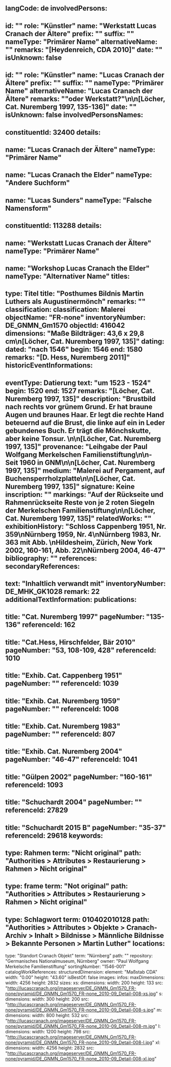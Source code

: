 langCode: de
involvedPersons: 
 - 
   id: ""
  role: "Künstler"
  name: "Werkstatt Lucas Cranach der Ältere"
  prefix: ""
  suffix: ""
  nameType: "Primärer Name"
  alternativeName: ""
  remarks: "[Heydenreich, CDA 2010]"
  date: ""
  isUnknown: false
 - 
   id: ""
  role: "Künstler"
  name: "Lucas Cranach der Ältere"
  prefix: ""
  suffix: ""
  nameType: "Primärer Name"
  alternativeName: "Lucas Cranach der Ältere"
  remarks: "\"oder Werkstatt?\"\n\n[Löcher, Cat. Nuremberg 1997, 135-136]"
  date: ""
  isUnknown: false
involvedPersonsNames: 
 - 
   constituentId: 32400
  details: 
   - 
   name: "Lucas Cranach der Ältere"
    nameType: "Primärer Name"
   - 
   name: "Lucas Cranach the Elder"
    nameType: "Andere Suchform"
   - 
   name: "Lucas Sunders"
    nameType: "Falsche Namensform"
 - 
   constituentId: 113288
  details: 
   - 
   name: "Werkstatt Lucas Cranach der Ältere"
    nameType: "Primärer Name"
   - 
   name: "Workshop Lucas Cranach the Elder"
    nameType: "Alternativer Name"
titles: 
 - 
   type: Titel
  title: "Posthumes Bildnis Martin Luthers als Augustinermönch"
  remarks: ""
classification: 
 classification: Malerei
objectName: "FR-none"
inventoryNumber: DE_GNMN_Gm1570
objectId: 416042
dimensions: "Maße Bildträger: 43,6 x 29,8 cm\n[Löcher, Cat. Nuremberg 1997, 135]"
dating: 
 dated: "nach 1546"
 begin: 1546
 end: 1580
 remarks: "[D. Hess, Nuremberg 2011]"
 historicEventInformations: 
  - 
   eventType: Datierung
   text: "um 1523 - 1524"
   begin: 1520
   end: 1527
   remarks: "[Löcher, Cat. Nuremberg 1997, 135]"
description: "Brustbild nach rechts vor grünem Grund. Er hat braune Augen und braunes Haar. Er legt die rechte Hand beteuernd auf die Brust, die linke auf ein in Leder gebundenes Buch. Er trägt die Mönchskutte, aber keine Tonsur. \n\n[Löcher, Cat. Nuremberg 1997, 135]"
provenance: "Leihgabe der Paul Wolfgang Merkelschen Familienstiftung\n\n- Seit 1960 in GNM\n\n[Löcher, Cat. Nuremberg 1997, 135]"
medium: "Malerei auf Pergament, auf Buchensperrholzplatte\n\n[Löcher, Cat. Nuremberg 1997, 135]"
signature: Keine
inscription: ""
markings: "Auf der Rückseite und Rahmenrückseite Reste von je 2 roten Siegeln der Merkelschen Familienstiftung\n\n[Löcher, Cat. Nuremberg 1997, 135]"
relatedWorks: ""
exhibitionHistory: "Schloss Cappenberg  1951, Nr. 359\nNürnberg 1959, Nr. 4\nNürnberg 1983, Nr. 363 mit Abb. \nHildesheim, Zürich, New York 2002, 160-161, Abb. 22\nNürnberg 2004, 46-47"
bibliography: ""
references: 
secondaryReferences: 
 - 
   text: "Inhaltlich verwandt mit"
  inventoryNumber: DE_MHK_GK1028
  remark: 22
additionalTextInformation: 
publications: 
 - 
   title: "Cat. Nuremberg 1997"
  pageNumber: "135-136"
  referenceId: 162
 - 
   title: "Cat.Hess, Hirschfelder, Bär 2010"
  pageNumber: "53, 108-109, 428"
  referenceId: 1010
 - 
   title: "Exhib. Cat. Cappenberg 1951"
  pageNumber: ""
  referenceId: 1039
 - 
   title: "Exhib. Cat. Nuremberg 1959"
  pageNumber: ""
  referenceId: 1008
 - 
   title: "Exhib. Cat. Nuremberg 1983"
  pageNumber: ""
  referenceId: 807
 - 
   title: "Exhib. Cat. Nuremberg 2004"
  pageNumber: "46-47"
  referenceId: 1041
 - 
   title: "Gülpen 2002"
  pageNumber: "160-161"
  referenceId: 1093
 - 
   title: "Schuchardt 2004"
  pageNumber: ""
  referenceId: 27829
 - 
   title: "Schuchardt 2015 B"
  pageNumber: "35-37"
  referenceId: 29618
keywords: 
 - 
   type: Rahmen
  term: "Nicht original"
  path: "Authorities > Attributes > Restaurierung > Rahmen > Nicht original"
 - 
   type: frame
  term: "Not original"
  path: "Authorities > Attributes > Restaurierung > Rahmen > Nicht original"
 - 
   type: Schlagwort
  term: 010402010128
  path: "Authorities > Attributes > Objekte > Cranach-Archiv > Inhalt > Bildnisse > Männliche Bildnisse > Bekannte Personen > Martin Luther"
locations: 
 - 
   type: "Standort Cranach Objekt"
  term: "Nürnberg"
  path: ""
repository: "Germanisches Nationalmuseum, Nürnberg"
owner: "Paul Wolfgang Merkelsche Familienstiftung"
sortingNumber: "1546-001"
catalogWorkReferences: 
structuredDimension: 
 element: "Maßstab CDA"
 width: "0.00"
 height: "43.60"
isBestOf: false
images: 
 infos: 
  maxDimensions: 
   width: 4256
   height: 2832
 sizes: 
  xs: 
   dimensions: 
    width: 200
    height: 133
   src: "http://lucascranach.org/imageserver/DE_GNMN_Gm1570_FR-none/pyramid/DE_GNMN_Gm1570_FR-none_2010-09_Detail-008-xs.jpg"
  s: 
   dimensions: 
    width: 300
    height: 200
   src: "http://lucascranach.org/imageserver/DE_GNMN_Gm1570_FR-none/pyramid/DE_GNMN_Gm1570_FR-none_2010-09_Detail-008-s.jpg"
  m: 
   dimensions: 
    width: 800
    height: 532
   src: "http://lucascranach.org/imageserver/DE_GNMN_Gm1570_FR-none/pyramid/DE_GNMN_Gm1570_FR-none_2010-09_Detail-008-m.jpg"
  l: 
   dimensions: 
    width: 1200
    height: 798
   src: "http://lucascranach.org/imageserver/DE_GNMN_Gm1570_FR-none/pyramid/DE_GNMN_Gm1570_FR-none_2010-09_Detail-008-l.jpg"
  xl: 
   dimensions: 
    width: 4256
    height: 2832
   src: "http://lucascranach.org/imageserver/DE_GNMN_Gm1570_FR-none/pyramid/DE_GNMN_Gm1570_FR-none_2010-09_Detail-008-xl.jpg"